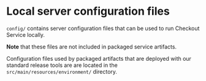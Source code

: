 # Local server configuration files

`config/` contains server configuration files that can be used to run Checkout Service locally.

**Note** that these files are not included in packaged service artifacts.

Configuration files used by packaged artifacts that are deployed with our standard release tools are are located in
the `src/main/resources/environment/` directory.
